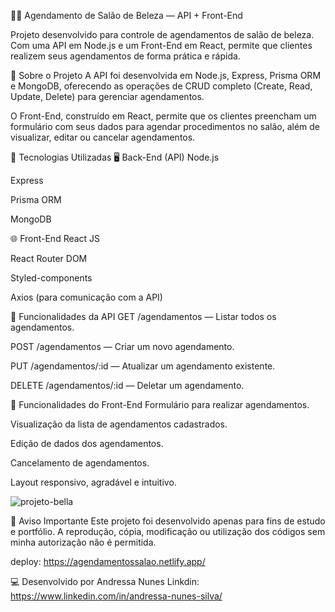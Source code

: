 💇‍♀️ Agendamento de Salão de Beleza — API + Front-End

Projeto desenvolvido para controle de agendamentos de salão de beleza. Com uma API em Node.js e um Front-End em React, permite que clientes realizem seus agendamentos de forma prática e rápida.

🧠 Sobre o Projeto
A API foi desenvolvida em Node.js, Express, Prisma ORM e MongoDB, oferecendo as operações de CRUD completo (Create, Read, Update, Delete) para gerenciar agendamentos.

O Front-End, construído em React, permite que os clientes preencham um formulário com seus dados para agendar procedimentos no salão, além de visualizar, editar ou cancelar agendamentos.

🚀 Tecnologias Utilizadas
🖥️ Back-End (API)
Node.js

Express

Prisma ORM

MongoDB

🌐 Front-End
React JS

React Router DOM

Styled-components

Axios (para comunicação com a API)

🔗 Funcionalidades da API
GET /agendamentos — Listar todos os agendamentos.

POST /agendamentos — Criar um novo agendamento.

PUT /agendamentos/:id — Atualizar um agendamento existente.

DELETE /agendamentos/:id — Deletar um agendamento.

🎯 Funcionalidades do Front-End
Formulário para realizar agendamentos.

Visualização da lista de agendamentos cadastrados.

Edição de dados dos agendamentos.

Cancelamento de agendamentos.

Layout responsivo, agradável e intuitivo.

![projeto-bella](https://github.com/user-attachments/assets/b2c90a1d-faf2-4a1e-8786-14484f4825e0)

🚫 Aviso Importante
Este projeto foi desenvolvido apenas para fins de estudo e portfólio. A reprodução, cópia, modificação ou utilização dos códigos sem minha autorização não é permitida.

deploy: https://agendamentossalao.netlify.app/

💻 Desenvolvido por
Andressa Nunes Linkdin: https://www.linkedin.com/in/andressa-nunes-silva/
